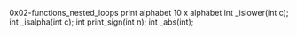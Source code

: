 0x02-functions_nested_loops
print alphabet
10 x alphabet
int _islower(int c);
int _isalpha(int c);
int print_sign(int n);
int _abs(int);
